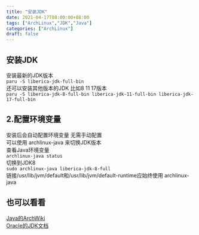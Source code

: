 ```yaml
---
title: "安装JDK"
date: 2021-04-17T08:00:00+08:00
tags: ["ArchLinux","JDK","Java"]
categories: ["ArchLinux"]
draft: false
---
```


## 安装JDK

安装最新的JDK版本  
`paru -S liberica-jdk-full-bin`  
还可以安装其他版本的JDK 比如8 11 17版本  
`paru -S liberica-jdk-8-full-bin liberica-jdk-11-full-bin liberica-jdk-17-full-bin`

## 2.配置环境变量

安装后会自动配置环境变量 无需手动配置  
可以使用 archlinux-java 来切换JDK版本  
查看Java环境变量  
`archlinux-java status`  
切换到JDK8  
`sudo archlinux-java liberica-jdk-8-full`  
链接/usr/lib/jvm/default和/usr/lib/jvm/default-runtime应始终使用 archlinux-java

## 也可以看看

[Java的ArchWiki](https://wiki.archlinux.org/title/java)  
[Oracle的JDK文档](https://docs.oracle.com/en/java/javase/)